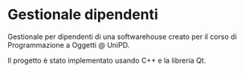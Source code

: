 # Gestionale dipendenti 
Gestionale per dipendenti di una softwarehouse creato per il corso di Programmazione a Oggetti @ UniPD.

Il progetto è stato implementato usando C++ e la libreria Qt.